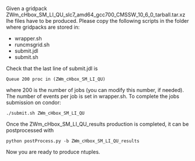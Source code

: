 Given a gridpack ZWm\_cHbox\_SM\_LI\_QU\_slc7\_amd64\_gcc700\_CMSSW\_10\_6\_0\_tarball.tar.xz lhe files have to be produced. Please copy the following scripts in the folder where gridpacks are stored in:

* wrapper.sh
* runcmsgrid.sh
* submit.jdl
* submit.sh

Check that the last line of submit.jdl is

    Queue 200 proc in (ZWm_cHbox_SM_LI_QU)

where 200 is the number of jobs (you can modify this number, if needed). The number of events per job is set in wrapper.sh. To complete the jobs submission on condor:

    ./submit.sh ZWm_cHbox_SM_LI_QU

Once the ZWm\_cHbox\_SM\_LI\_QU\_results production is completed, it can be postprocessed with

    python postProcess.py -b ZWm_cHbox_SM_LI_QU_results

Now you are ready to produce ntuples.
